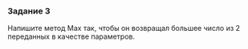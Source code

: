 ### Задание 3

Напишите метод Max так, чтобы он возвращал большее число из 2 переданных в качестве параметров.